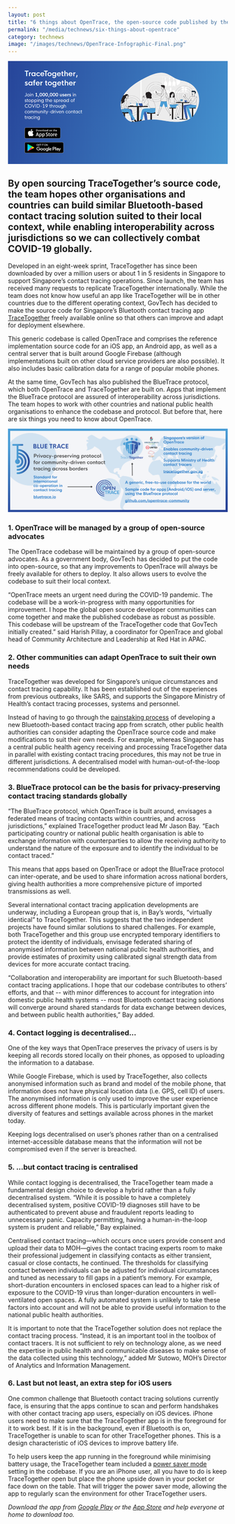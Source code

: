 ```yaml
---
layout: post
title: "6 things about OpenTrace, the open-source code published by the TraceTogether team"
permalink: "/media/technews/six-things-about-opentrace"
category: technews
image: "/images/technews/OpenTrace-Infographic-Final.png"
---
```

![TraceTogether GovTech reaches one million](/images/technews/TraceTogether-1m-banner.png)

By open sourcing TraceTogether’s source code, the team hopes other organisations and countries can build similar Bluetooth-based contact tracing solution suited to their local context, while enabling interoperability across jurisdictions so we can collectively combat COVID-19 globally.
---

Developed in an eight-week sprint, TraceTogether has since been downloaded by over a million users or about 1 in 5 residents in Singapore to support Singapore’s contact tracing operations. Since launch, the team has received many requests to replicate TraceTogether internationally. While the team does not know how useful an app like TraceTogether will be in other countries due to the different operating context, GovTech has decided to make the source code for Singapore’s Bluetooth contact tracing app [TraceTogether](https://www.tech.gov.sg/media/technews/geeky-myth-busting-facts-you-need-to-know-about-tracetogether) freely available online so that others can improve and adapt for deployment elsewhere.

This generic codebase is called OpenTrace and comprises the reference implementation source code for an iOS app, an Android app, as well as a central server that is built around Google Firebase (although implementations built on other cloud service providers are also possible). It also includes basic calibration data for a range of popular mobile phones. 

At the same time, GovTech has also published the BlueTrace protocol, which both OpenTrace and TraceTogether are built on. Apps that implement the BlueTrace protocol are assured of interoperability across jurisdictions. The team hopes to work with other countries and national public health organisations to enhance the codebase and protocol. But before that, here are six things you need to know about OpenTrace.

![OpenTrace explained](/images/technews/OpenTrace-Infographic-Final.png)

### **1. OpenTrace will be managed by a group of open-source advocates**

The OpenTrace codebase will be maintained by a group of open-source advocates. As a government body, GovTech has decided to put the code into open-source, so that any improvements to OpenTrace will always be freely available for others to deploy. It also allows users to evolve the codebase to suit their local context. 

“OpenTrace meets an urgent need during the COVID-19 pandemic. The codebase will be a work-in-progress with many opportunities for improvement. I hope the global open source developer communities can come together and make the published codebase as robust as possible. This codebase will be upstream of the TraceTogether code that GovTech initially created.” said Harish Pillay, a coordinator for OpenTrace and global head of Community Architecture and Leadership at Red Hat in APAC. 

### **2. Other communities can adapt OpenTrace to suit their own needs**

TraceTogether was developed for Singapore’s unique circumstances and contact tracing capability. It has been established out of the experiences from previous outbreaks, like SARS, and supports the Singapore Ministry of Health’s contact tracing processes, systems and personnel. 

Instead of having to go through the [painstaking process](https://www.tech.gov.sg/media/technews/tracetogether-behind-the-scenes-look-at-its-development-process) of developing a new Bluetooth-based contact tracing app from scratch, other public health authorities can consider adapting the OpenTrace source code and make modifications to suit their own needs. For example, whereas Singapore has a central public health agency receiving and processing TraceTogether data in parallel with existing contact tracing procedures, this may not be true in different jurisdictions. A decentralised model with human-out-of-the-loop recommendations could be developed.

### **3. BlueTrace protocol can be the basis for privacy-preserving contact tracing standards globally**

“The BlueTrace protocol, which OpenTrace is built around, envisages a federated means of tracing contacts within countries, and across jurisdictions,” explained TraceTogether product lead Mr Jason Bay. “Each participating country or national public health organisation is able to exchange information with counterparties to allow the receiving authority to understand the nature of the exposure and to identify the individual to be contact traced.”

This means that apps based on OpenTrace or adopt the BlueTrace protocol can inter-operate, and be used to share information across national borders, giving health authorities a more comprehensive picture of imported transmissions as well.

Several international contact tracing application developments are underway, including a European group that is, in Bay’s words, “virtually identical” to TraceTogether. This suggests that the two independent projects have found similar solutions to shared challenges. For example, both TraceTogether and this group use encrypted temporary identifiers to protect the identity of individuals, envisage federated sharing of anonymised information between national public health authorities, and provide estimates of proximity using calibrated signal strength data from devices for more accurate contact tracing.

“Collaboration and interoperability are important for such Bluetooth-based contact tracing applications. I hope that our codebase contributes to others’ efforts, and that -- with minor differences to account for integration into domestic public health systems -- most Bluetooth contact tracing solutions will converge around shared standards for data exchange between devices, and between public health authorities,” Bay added.

### **4. Contact logging is decentralised…**

One of the key ways that OpenTrace preserves the privacy of users is by keeping all records stored locally on their phones, as opposed to uploading the information to a database. 

While Google Firebase, which is used by TraceTogether, also collects anonymised information such as brand and model of the mobile phone, that information does not have physical location data (i.e. GPS, cell ID) of users. The anonymised information is only used to improve the user experience across different phone models. This is particularly important given the diversity of features and settings available across phones in the market today.

Keeping logs decentralised on user’s phones rather than on a centralised internet-accessible database means that the information will not be compromised even if the server is breached. 

### **5. …but contact tracing is centralised**

While contact logging is decentralised, the TraceTogether team made a fundamental design choice to develop a hybrid rather than a fully decentralised system. “While it is possible to have a completely decentralised system, positive COVID-19 diagnoses still have to be authenticated to prevent abuse and fraudulent reports leading to unnecessary panic. Capacity permitting, having a human-in-the-loop system is prudent and reliable,” Bay explained.

Centralised contact tracing—which occurs once users provide consent and upload their data to MOH—gives the contact tracing experts room to make their professional judgement in classifying contacts as either transient, casual or close contacts, he continued. The thresholds for classifying contact between individuals can be adjusted for individual circumstances and tuned as necessary to fill gaps in a patient’s memory. For example, short-duration encounters in enclosed spaces can lead to a higher risk of exposure to the COVID-19 virus than longer-duration encounters in well-ventilated open spaces. A fully automated system is unlikely to take these factors into account and will not be able to provide useful information to the national public health authorities.

It is important to note that the TraceTogether solution does not replace the contact tracing process. “Instead, it is an important tool in the toolbox of contact tracers. It is not sufficient to rely on technology alone, as we need the expertise in public health and communicable diseases to make sense of the data collected using this technology,” added Mr Sutowo, MOH’s Director of Analytics and Information Management. 

### **6. Last but not least, an extra step for iOS users**

One common challenge that Bluetooth contact tracing solutions currently face, is ensuring that the apps continue to scan and perform handshakes with other contact tracing app users, especially on iOS devices. iPhone users need to make sure that the TraceTogether app is in the foreground for it to work best. If it is in the background, even if Bluetooth is on, TraceTogether is unable to scan for other TraceTogether phones. This is a design characteristic of iOS devices to improve battery life. 

To help users keep the app running in the foreground while minimising battery usage, the TraceTogether team included a [power saver mode](https://tracetogether.zendesk.com/hc/en-sg/articles/360043777394-What-is-the-power-saver-mode-on-iOS-devices-) setting in the codebase. If you are an iPhone user, all you have to do is keep TraceTogether open but place the phone upside down in your pocket or face down on the table. That will trigger the power saver mode, allowing the app to regularly scan the environment for other TraceTogether users. 


*Download the app from [Google Play](https://play.google.com/store/apps/details?id=sg.gov.tech.bluetrace&hl=en) or the [App Store](https://apps.apple.com/us/app/tracetogether/id1498276074) and help everyone at home to download too.*
